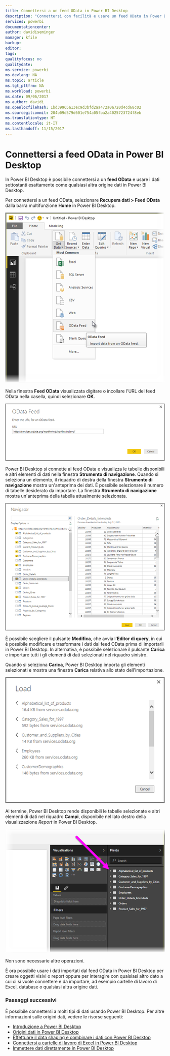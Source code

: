 ```yaml
---
title: Connettersi a un feed OData in Power BI Desktop
description: "Connettersi con facilità e usare un feed OData in Power BI Desktop"
services: powerbi
documentationcenter: 
author: davidiseminger
manager: kfile
backup: 
editor: 
tags: 
qualityfocus: no
qualitydate: 
ms.service: powerbi
ms.devlang: NA
ms.topic: article
ms.tgt_pltfrm: NA
ms.workload: powerbi
ms.date: 09/06/2017
ms.author: davidi
ms.openlocfilehash: 1bd39965a13ec9d3bfd2aa472a0a720d4cd68c02
ms.sourcegitcommit: 284b09d579d601e754a05fba2a4025723724f8eb
ms.translationtype: HT
ms.contentlocale: it-IT
ms.lasthandoff: 11/15/2017
---
```

# <a name="connect-to-odata-feeds-in-power-bi-desktop"></a>Connettersi a feed OData in Power BI Desktop
In Power BI Desktop è possibile connettersi a un **feed OData** e usare i dati sottostanti esattamente come qualsiasi altra origine dati in Power BI Desktop.

Per connettersi a un feed OData, selezionare **Recupera dati > Feed OData** dalla barra multifunzione **Home** in Power BI Desktop.

![](media/desktop-connect-odata/connect-to-odata_1.png)

Nella finestra **Feed OData** visualizzata digitare o incollare l'URL del feed OData nella casella, quindi selezionare **OK**.

![](media/desktop-connect-odata/connect-to-odata_2.png)

Power BI Desktop si connette al feed OData e visualizza le tabelle disponibili e altri elementi di dati nella finestra **Strumento di navigazione**. Quando si seleziona un elemento, il riquadro di destra della finestra **Strumento di navigazione** mostra un'anteprima dei dati. È possibile selezionare il numero di tabelle desiderato da importare. La finestra **Strumento di navigazione** mostra un'anteprima della tabella attualmente selezionata.

![](media/desktop-connect-odata/connect-to-odata_3.png)

È possibile scegliere il pulsante **Modifica**, che avvia l'**Editor di query**, in cui è possibile modificare e trasformare i dati dal feed OData prima di importarli in Power BI Desktop. In alternativa, è possibile selezionare il pulsante **Carica** e importare tutti i gli elementi di dati selezionati nel riquadro sinistro.

Quando si seleziona **Carica**, Power BI Desktop importa gli elementi selezionati e mostra una finestra **Carica** relativa allo stato dell'importazione.

![](media/desktop-connect-odata/connect-to-odata_4.png)

Al termine, Power BI Desktop rende disponibili le tabelle selezionate e altri elementi di dati nel riquadro **Campi**, disponibile nel lato destro della visualizzazione *Report* in Power BI Desktop.

![](media/desktop-connect-odata/connect-to-odata_5.png)

Non sono necessarie altre operazioni.

È ora possibile usare i dati importati dal feed OData in Power BI Desktop per creare oggetti visivi o report oppure per interagire con qualsiasi altro dato a cui ci si vuole connettere e da importare, ad esempio cartelle di lavoro di Excel, database o qualsiasi altra origine dati.

### <a name="next-steps"></a>Passaggi successivi
È possibile connettersi a molti tipi di dati usando Power BI Desktop. Per altre informazioni sulle origini dati, vedere le risorse seguenti:

* [Introduzione a Power BI Desktop](desktop-getting-started.md)
* [Origini dati in Power BI Desktop](desktop-data-sources.md)
* [Effettuare il data shaping e combinare i dati con Power BI Desktop](desktop-shape-and-combine-data.md)
* [Connettersi a cartelle di lavoro di Excel in Power BI Desktop](desktop-connect-excel.md)   
* [Immettere dati direttamente in Power BI Desktop](desktop-enter-data-directly-into-desktop.md)   

